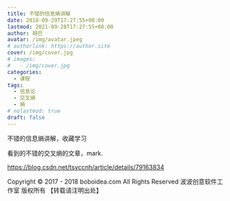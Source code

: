 ```yaml
---
title: 不错的信息熵讲解
date: 2018-09-29T17:27:55+08:00
lastmod: 2021-09-28T17:27:55+08:00
author: 胡巴
avatar: /img/avatar.jpeg
# authorlink: https://author.site
cover: /img/cover.jpg
# images:
#   - /img/cover.jpg
categories:
  - 课程
tags:
  - 信息论
  - 交叉熵
  - 熵
# nolastmod: true
draft: false
---
```


不错的信息熵讲解，收藏学习

<!--more-->

看到的不错的交叉熵的文章，mark.

https://blog.csdn.net/tsyccnh/article/details/79163834

<!--declare-declare-->

Copyright &copy; 2017 - 2018 boboidea.com All Rights Reserved 波波创意软件工作室 版权所有 【转载请注明出处】
